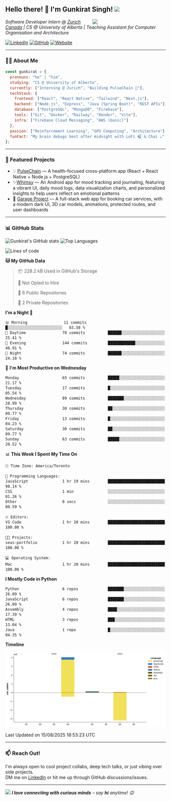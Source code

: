 <h2>Hello there! 👋 I'm Gunkirat Singh! <img src="https://media.giphy.com/media/12oufCB0MyZ1Go/giphy.gif" width="50"></h2>
<img align="right" src="https://media.giphy.com/media/M9gbBd9nbDrOTu1Mqx/giphy.gif" width="230">

<p><em>Software Developer Intern @ <a href="https://www.zurichcanada.com/">Zurich Canada</a> | CS @ University of Alberta | Teaching Assistant for Computer Organisation and Architecture</em></p>

[![LinkedIn](https://img.shields.io/badge/-Gunkirat-blue?style=flat-square&logo=Linkedin&logoColor=white&link=https://www.linkedin.com/in/gunkirat-singh/)](https://www.linkedin.com/in/gunkirat-singh/)
[![GitHub](https://img.shields.io/github/followers/gunkirat15?label=Follow&style=social)](https://github.com/gunkirat15)
[![Website](https://img.shields.io/badge/Portfolio-gunkiratsingh.com-46a2f1?style=flat-square&logo=Google-Chrome&logoColor=white)](https://gunkiratsingh.com)


---

### 🧑‍💻 About Me

```js
const gunkirat = {
  pronouns: "he" | "him",
  studying: "CS @ University of Alberta",
  currently: ["Interning @ Zurich", "Building PulseChain 🚀"],
  techStack: {
    frontend: ["React", "React Native", "Tailwind", "Next.js"],
    backend: ["Node.js", "Express", "Java (Spring Boot)", "REST APIs"],
    database: ["PostgreSQL", "MongoDB", "Firebase"],
    tools: ["Git", "Docker", "Railway", "Render", "Vite"],
    infra: ["Firebase Cloud Messaging", "AWS (basic)"]
  },
  passion: ["Reinforcement Learning", "GPU Computing", "Architecture"],
  funFact: "My brain debugs best after midnight with LoFi 🎧 & Chai ☕"
};
```

---

### 🚀 Featured Projects

- 💡 [PulseChain](https://github.com/PulseChain-org) — A health-focused cross-platform app (React + React Native + Node.js + PostgreSQL)
- ✨[Whimsy](https://github.com/cmput301-w25/project-bugoff) — An Android app for mood tracking and journaling, featuring a vibrant UI, daily mood logs, data visualization charts, and personalized insights to help users reflect on emotional patterns
- 🚗 [Garage Project](https://github.com/garage-website) — A full-stack web app for booking car services, with a modern dark UI, 3D car models, animations, protected routes, and user dashboards

---

### 📊 GitHub Stats

![Gunkirat's GitHub stats](https://github-readme-stats.vercel.app/api?username=gunkirat15&show_icons=true&theme=radical)
![Top Languages](https://github-readme-stats.vercel.app/api/top-langs/?username=gunkirat15&layout=compact&theme=radical)
<!--START_SECTION:waka-->
![Lines of code](https://img.shields.io/badge/From%20Hello%20World%20I%27ve%20Written-4.2%20million%20lines%20of%20code-blue)

**🐱 My GitHub Data** 

> 📦 228.2 kB Used in GitHub's Storage 
 > 
> 🚫 Not Opted to Hire
 > 
> 📜 6 Public Repositories 
 > 
> 🔑 2 Private Repositories 
 > 
**I'm a Night 🦉** 

```text
🌞 Morning                11 commits          █░░░░░░░░░░░░░░░░░░░░░░░░   03.58 % 
🌆 Daytime                78 commits          ██████░░░░░░░░░░░░░░░░░░░   25.41 % 
🌃 Evening                144 commits         ████████████░░░░░░░░░░░░░   46.91 % 
🌙 Night                  74 commits          ██████░░░░░░░░░░░░░░░░░░░   24.10 % 
```
📅 **I'm Most Productive on Wednesday** 

```text
Monday                   65 commits          █████░░░░░░░░░░░░░░░░░░░░   21.17 % 
Tuesday                  17 commits          █░░░░░░░░░░░░░░░░░░░░░░░░   05.54 % 
Wednesday                89 commits          ███████░░░░░░░░░░░░░░░░░░   28.99 % 
Thursday                 30 commits          ██░░░░░░░░░░░░░░░░░░░░░░░   09.77 % 
Friday                   13 commits          █░░░░░░░░░░░░░░░░░░░░░░░░   04.23 % 
Saturday                 30 commits          ██░░░░░░░░░░░░░░░░░░░░░░░   09.77 % 
Sunday                   63 commits          █████░░░░░░░░░░░░░░░░░░░░   20.52 % 
```


📊 **This Week I Spent My Time On** 

```text
🕑︎ Time Zone: America/Toronto

💬 Programming Languages: 
JavaScript               1 hr 19 mins        █████████████████████████   98.14 % 
CSS                      1 min               ░░░░░░░░░░░░░░░░░░░░░░░░░   01.26 % 
Other                    0 secs              ░░░░░░░░░░░░░░░░░░░░░░░░░   00.59 % 

🔥 Editors: 
VS Code                  1 hr 20 mins        █████████████████████████   100.00 % 

🐱‍💻 Projects: 
seas-portfolio           1 hr 20 mins        █████████████████████████   100.00 % 

💻 Operating System: 
Mac                      1 hr 20 mins        █████████████████████████   100.00 % 
```

**I Mostly Code in Python** 

```text
Python                   6 repos             ███████░░░░░░░░░░░░░░░░░░   26.09 % 
JavaScript               6 repos             ███████░░░░░░░░░░░░░░░░░░   26.09 % 
Assembly                 4 repos             ████░░░░░░░░░░░░░░░░░░░░░   17.39 % 
HTML                     3 repos             ███░░░░░░░░░░░░░░░░░░░░░░   13.04 % 
Java                     1 repo              █░░░░░░░░░░░░░░░░░░░░░░░░   04.35 % 
```



**Timeline**

![Lines of Code chart](https://raw.githubusercontent.com/Gunkirat15/Gunkirat15/main/assets/bar_graph.png)


 Last Updated on 15/08/2025 18:53:23 UTC
<!--END_SECTION:waka-->

---

### 📫 Reach Out!

I'm always open to cool project collabs, deep tech talks, or just vibing over side projects.  
DM me on [LinkedIn](https://www.linkedin.com/in/gunkirat-singh/) or hit me up through GitHub discussions/issues.

---

<img src="https://media.giphy.com/media/LnQjpWaON8nhr21vNW/giphy.gif" width="60">  
<em><b>I love connecting with curious minds</b> – say <b>hi</b> anytime! 😊</em>
